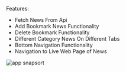 Features:
* Fetch News From Api
* Add Bookmark News Functionality
* Delete Bookmark Functionality
* Different Category News On Different Tabs
* Bottom Navigation Functionality
* Navigation to Live Web Page of News

![app snapsort](./Screenshots/Google%20Pixel%204%20XL%20Presentation.png)

